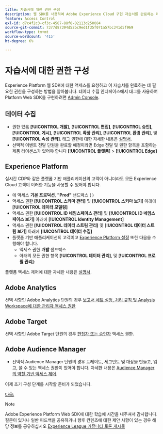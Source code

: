 ```yaml
---
title: 자습서에 대한 권한 구성
description: 웹 SDK를 사용하여 Adobe Experience Cloud 구현 자습서를 완료하는 데 필요한 권한을 Experience Platform 웹 SDK에 요청하고 구성하는 방법을 알아봅니다.
feature: Access Control
exl-id: d7c4f2c3-cf3c-4587-88f8-82113d250084
source-git-commit: 7377d87394d52bc9ed1f35f071a57bc341d5f969
workflow-type: tm+mt
source-wordcount: '415'
ht-degree: 6%

---
```


# 자습서에 대한 권한 구성

Experience Platform 웹 SDK에 대한 액세스를 요청하고 이 자습서를 완료하는 데 필요한 권한을 구성하는 방법을 알아봅니다. 데이터 수집 인터페이스에서 태그를 사용하여 Platform Web SDK를 구현하려면 [Admin Console](https://adminconsole.adobe.com).

## 데이터 수집

* 권한 있음 **[!UICONTROL 개발]**, **[!UICONTROL 편집]**, **[!UICONTROL 승인]**, **[!UICONTROL 게시]**, **[!UICONTROL 확장 관리]**, **[!UICONTROL 환경 관리]**, 및 **[!UICONTROL 속성 관리]**. 태그 권한에 대한 자세한 내용은 [설명서](https://experienceleague.adobe.com/docs/experience-platform/tags/admin/user-permissions.html).
* 선택적 이벤트 전달 단원을 완료할 예정이라면 Edge 전달 및 권한 항목을 포함하는 제품 라이센스가 있어야 합니다 **[!UICONTROL 플랫폼]** > **[!UICONTROL Edge]**

## Experience Platform

실시간 CDP와 같은 플랫폼 기반 애플리케이션의 고객이 아니더라도 모든 Experience Cloud 고객이 이러한 기능을 사용할 수 있어야 합니다.

* 에 액세스 **기본 프로덕션**, **&quot;Prod&quot;** 샌드박스 ( )
* 액세스 권한 **[!UICONTROL 스키마 관리]** 및 **[!UICONTROL 스키마 보기]** 아래에 **[!UICONTROL 데이터 모델링]**
* 액세스 권한 **[!UICONTROL ID 네임스페이스 관리]** 및 **[!UICONTROL ID 네임스페이스 보기]** 아래에 **[!UICONTROL Identity Management]**
* 액세스 권한 **[!UICONTROL 데이터 스트림 관리]** 및 **[!UICONTROL 데이터 스트림 보기]** 아래에 **[!UICONTROL 데이터 수집]**
* 플랫폼 기반 애플리케이션의 고객이고 [Experience Platform 설정](setup-experience-platform.md) 또한 다음을 수행해야 합니다.
   * 액세스 권한 **개발** 샌드박스
   * 아래의 모든 권한 항목 **[!UICONTROL 데이터 관리]**, 및 **[!UICONTROL 프로필 관리]**:


플랫폼 액세스 제어에 대한 자세한 내용은 [설명서](https://experienceleague.adobe.com/docs/experience-platform/access-control/home.html?lang=ko).

## Adobe Analytics

선택 사항인 Adobe Analytics 단원의 경우 [보고서 세트 설정, 처리 규칙 및 Analysis Workspace에 대한 관리자 액세스 권한](https://experienceleague.adobe.com/docs/analytics/admin/admin-console/home.html?lang=ko-KR)

## Adobe Target

선택 사항인 Adobe Target 단원의 경우 [편집자 또는 승인자](https://experienceleague.adobe.com/docs/target/using/administer/manage-users/enterprise/properties-overview.html#section_8C425E43E5DD4111BBFC734A2B7ABC80) 액세스 권한.

## Adobe Audience Manager

* 선택적 Audience Manager 단원의 경우 트레이트, 세그먼트 및 대상을 만들고, 읽고, 쓸 수 있는 액세스 권한이 있어야 합니다. 자세한 내용은 [Audience Manager의 역할 기반 액세스 제어](https://experienceleague.adobe.com/docs/audience-manager-learn/tutorials/setup-and-admin/user-management/setting-permissions-with-role-based-access-control.html?lang=en).

이제 초기 구성 단계를 시작할 준비가 되었습니다.

[다음: ](configure-schemas.md)

>[!NOTE]
>
>Adobe Experience Platform Web SDK에 대한 학습에 시간을 내주셔서 감사합니다. 질문이 있거나 일반 피드백을 공유하거나 향후 컨텐츠에 대한 제안 사항이 있는 경우 해당 정보를 공유하십시오 [Experience League 커뮤니티 토론 게시물](https://experienceleaguecommunities.adobe.com/t5/adobe-experience-platform-launch/tutorial-discussion-implement-adobe-experience-cloud-with-web/td-p/444996)
